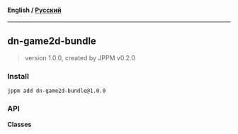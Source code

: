 #### **English** / [Русский](README.ru.md)

---

## dn-game2d-bundle
> version 1.0.0, created by JPPM v0.2.0


### Install
```
jppm add dn-game2d-bundle@1.0.0
```

### API
**Classes**